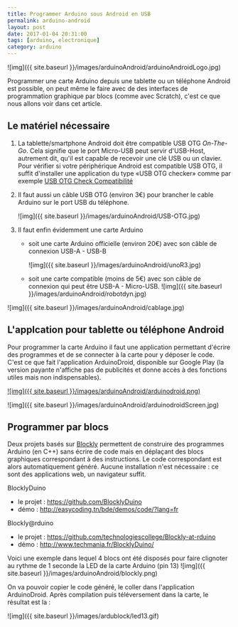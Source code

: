 ```yaml
---
title: Programmer Arduino sous Android en USB
permalink: arduino-android
layout: post
date: 2017-01-04 20:31:00
tags: [arduino, electronique]
category: arduino
---
```


![img]({{ site.baseurl }}/images/arduinoAndroid/arduinoAndroidLogo.jpg)

Programmer une carte Arduino depuis une tablette ou un téléphone Android
est possible, on peut même le faire avec de des interfaces de programmation
graphique par blocs (comme avec Scratch), c'est ce que nous allons voir
dans cet article.


## Le matériel nécessaire

1. La tablette/smartphone Android doit être compatible USB OTG *On-The-Go*. Cela signifie
que le port Micro-USB peut servir d'USB-Host, autrement dit, qu'il est capable
de recevoir une clé USB ou un clavier. Pour vérifier si votre périphérique
Android est compatible USB OTG, il suffit d'installer une application du type
«USB OTG checker» comme par exemple
[USB OTG Check Compatibilité](https://play.google.com/store/apps/details?id=com.faitaujapon.otg&hl=fr)

2. Il faut aussi un câble USB OTG  (environ 3€) pour brancher le
   cable Arduino sur le port USB du téléphone.

   ![img]({{ site.baseurl }}/images/arduinoAndroid/USB-OTG.jpg)

3. Il faut enfin évidemment une carte Arduino

   - soit une carte Arduino officielle (environ 20€) avec son câble de connexion USB-A - USB-B

     ![img]({{ site.baseurl }}/images/arduinoAndroid/unoR3.jpg)
   - soit une carte compatible (moins de 5€) avec son câble de connexion qui peut être USB-A - Micro-USB.
     ![img]({{ site.baseurl }}/images/arduinoAndroid/robotdyn.jpg)


![img]({{ site.baseurl }}/images/arduinoAndroid/cablage.jpg)

## L'applcation pour tablette ou téléphone Android

Pour programmer la carte Arduino il faut une application permettant
d'écrire des programmes et de se connecter à la carte pour y déposer
le code. C'est ce que fait l'application ArduinoDroid, disponible sur
Google Play (la version payante n'affiche pas de publicités et donne accès à des
fonctions utiles mais non indispensables).


[![img]({{ site.baseurl }}/images/arduinoAndroid/arduinodroid.png)](https://play.google.com/store/apps/details?id=name.antonsmirnov.android.arduinodroid2&hl=fr)

![img]({{ site.baseurl }}/images/arduinoAndroid/arduinodroidScreen.jpg)

## Programmer par blocs

Deux projets basés sur [Blockly](https://fr.wikipedia.org/wiki/Blockly)
permettent de construire des programmes Arduino (en C++) sans écrire de code
mais en déplaçant des blocs graphiques correspondant à des instructions. Le
code correspondant est alors automatiquement généré. Aucune installation n'est
nécessaire : ce sont des applications web, un navigateur suffit.

BlocklyDuino

- le projet : <https://github.com/BlocklyDuino>
- démo : <http://easycoding.tn/bde/demos/code/?lang=fr>

Blockly@rduino

- le projet : <https://github.com/technologiescollege/Blockly-at-rduino>
- démo : <http://www.techmania.fr/BlocklyDuino/>


Voici une exemple dans lequel 4 blocs ont été disposés pour faire clignoter
au rythme de 1 seconde la LED de la carte Arduino (pin 13)
![img]({{ site.baseurl }}/images/arduinoAndroid/blockly.png)

On va pouvoir copier le code généré, le coller dans
l'application ArduinoDroid. Après compilation puis téléversement dans la carte,
le résultat est la :

![img]({{ site.baseurl }}/images/ardublock/led13.gif)


